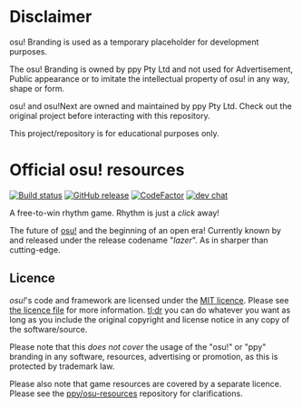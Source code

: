 # Disclaimer

osu! Branding is used as a temporary placeholder for development purposes.

The osu! Branding is owned by ppy Pty Ltd and not used for Advertisement, Public appearance or to imitate the intellectual property of osu! in any way, shape or form.

osu! and osu!Next are owned and maintained by ppy Pty Ltd. Check out the original project before interacting with this repository.

This project/repository is for educational purposes only.

# Official osu! resources

[![Build status](https://github.com/ppy/osu/actions/workflows/ci.yml/badge.svg?branch=master&event=push)](https://github.com/ppy/osu/actions/workflows/ci.yml)
[![GitHub release](https://img.shields.io/github/release/ppy/osu.svg)](https://github.com/ppy/osu/releases/latest)
[![CodeFactor](https://www.codefactor.io/repository/github/ppy/osu/badge)](https://www.codefactor.io/repository/github/ppy/osu)
[![dev chat](https://discordapp.com/api/guilds/188630481301012481/widget.png?style=shield)](https://discord.gg/ppy)

A free-to-win rhythm game. Rhythm is just a _click_ away!

The future of [osu!](https://osu.ppy.sh) and the beginning of an open era! Currently known by and released under the release codename "_lazer_". As in sharper than cutting-edge.

## Licence

_osu!_'s code and framework are licensed under the [MIT licence](https://opensource.org/licenses/MIT). Please see [the licence file](LICENCE) for more information. [tl;dr](https://tldrlegal.com/license/mit-license) you can do whatever you want as long as you include the original copyright and license notice in any copy of the software/source.

Please note that this _does not cover_ the usage of the "osu!" or "ppy" branding in any software, resources, advertising or promotion, as this is protected by trademark law.

Please also note that game resources are covered by a separate licence. Please see the [ppy/osu-resources](https://github.com/ppy/osu-resources) repository for clarifications.
